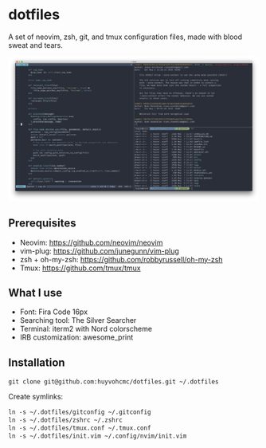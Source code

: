 # dotfiles
A set of neovim, zsh, git, and tmux configuration files, made with blood sweat and tears.

![terminal](terminal.png)

## Prerequisites

- Neovim: https://github.com/neovim/neovim
- vim-plug: https://github.com/junegunn/vim-plug
- zsh + oh-my-zsh: https://github.com/robbyrussell/oh-my-zsh
- Tmux: https://github.com/tmux/tmux

## What I use

- Font: Fira Code 16px
- Searching tool: The Silver Searcher
- Terminal: iterm2 with Nord colorscheme
- IRB customization: awesome_print

## Installation

```
git clone git@github.com:huyvohcmc/dotfiles.git ~/.dotfiles
```

Create symlinks:

```
ln -s ~/.dotfiles/gitconfig ~/.gitconfig
ln -s ~/.dotfiles/zshrc ~/.zshrc
ln -s ~/.dotfiles/tmux.conf ~/.tmux.conf
ln -s ~/.dotfiles/init.vim ~/.config/nvim/init.vim
```
